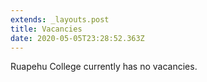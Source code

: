 ```yaml
---
extends: _layouts.post
title: Vacancies
date: 2020-05-05T23:28:52.363Z
---
```

Ruapehu College currently has no vacancies.
